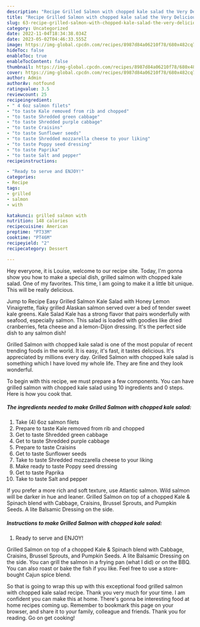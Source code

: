 ```yaml
---
description: "Recipe Grilled Salmon with chopped kale salad the Very Delicious}"
title: "Recipe Grilled Salmon with chopped kale salad the Very Delicious}"
slug: 63-recipe-grilled-salmon-with-chopped-kale-salad-the-very-delicious
category: Uncategorized
date: 2022-11-04T18:34:38.034Z
date: 2023-05-02T04:46:33.555Z
image: https://img-global.cpcdn.com/recipes/8987d84a06210f78/680x482cq70/grilled-salmon-with-chopped-kale-salad-recipe-main-photo.jpg
hideToc: false
enableToc: true
enableTocContent: false
thumbnail: https://img-global.cpcdn.com/recipes/8987d84a06210f78/680x482cq70/grilled-salmon-with-chopped-kale-salad-recipe-main-photo.jpg
cover: https://img-global.cpcdn.com/recipes/8987d84a06210f78/680x482cq70/grilled-salmon-with-chopped-kale-salad-recipe-main-photo.jpg
author: Admin
authorAv: notfound
ratingvalue: 3.5
reviewcount: 25
recipeingredient:
- " 4 6oz salmon filets"
- "to taste Kale removed from rib and chopped"
- "to taste Shredded green cabbage"
- "to taste Shredded purple cabbage"
- "to taste Craisins"
- "to taste Sunflower seeds"
- "to taste Shredded mozzarella cheese to your liking"
- "to taste Poppy seed dressing"
- "to taste Paprika"
- "to taste Salt and pepper"
recipeinstructions:

- "Ready to serve and ENJOY!"
categories:
- Recipe
tags:
- grilled
- salmon
- with

katakunci: grilled salmon with 
nutrition: 148 calories
recipecuisine: American
preptime: "PT33M"
cooktime: "PT46M"
recipeyield: "2"
recipecategory: Dessert

---
```



Hey everyone, it is Louise, welcome to our recipe site. Today, I'm gonna show you how to make a special dish, grilled salmon with chopped kale salad. One of my favorites. This time, I am going to make it a little bit unique. This will be really delicious.

Jump to Recipe Easy Grilled Salmon Kale Salad with Honey Lemon Vinaigrette, flaky grilled Alaskan salmon served over a bed of tender sweet kale greens. Kale Salad Kale has a strong flavor that pairs wonderfully with seafood, especially salmon. This salad is loaded with goodies like dried cranberries, feta cheese and a lemon-Dijon dressing. It&#39;s the perfect side dish to any salmon dish!

Grilled Salmon with chopped kale salad is one of the most popular of recent trending foods in the world. It is easy, it's fast, it tastes delicious. It's appreciated by millions every day. Grilled Salmon with chopped kale salad is something which I have loved my whole life. They are fine and they look wonderful.


To begin with this recipe, we must prepare a few components. You can have grilled salmon with chopped kale salad using 10 ingredients and 0 steps. Here is how you cook that.

<!--inarticleads1-->

##### The ingredients needed to make Grilled Salmon with chopped kale salad:

1. Take  (4) 6oz salmon filets
1. Prepare to taste Kale removed from rib and chopped
1. Get to taste Shredded green cabbage
1. Get to taste Shredded purple cabbage
1. Prepare to taste Craisins
1. Get to taste Sunflower seeds
1. Take to taste Shredded mozzarella cheese to your liking
1. Make ready to taste Poppy seed dressing
1. Get to taste Paprika
1. Take to taste Salt and pepper


If you prefer a more rich and soft texture, use Atlantic salmon. Wild salmon will be darker in hue and leaner. Grilled Salmon on top of a chopped Kale &amp; Spinach blend with Cabbage, Craisins, Brussel Sprouts, and Pumpkin Seeds. A lite Balsamic Dressing on the side. 

<!--inarticleads2-->

##### Instructions to make Grilled Salmon with chopped kale salad:


1. Ready to serve and ENJOY!

Grilled Salmon on top of a chopped Kale &amp; Spinach blend with Cabbage, Craisins, Brussel Sprouts, and Pumpkin Seeds. A lite Balsamic Dressing on the side. You can grill the salmon in a frying pan (what I did) or on the BBQ. You can also roast or bake the fish if you like. Feel free to use a store-bought Cajun spice blend. 

So that is going to wrap this up with this exceptional food grilled salmon with chopped kale salad recipe. Thank you very much for your time. I am confident you can make this at home. There's gonna be interesting food at home recipes coming up. Remember to bookmark this page on your browser, and share it to your family, colleague and friends. Thank you for reading. Go on get cooking!
